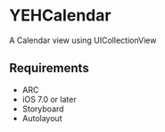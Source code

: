 # YEHCalendar
A Calendar view using UICollectionView

## Requirements

* ARC
* iOS 7.0 or later
* Storyboard
* Autolayout
